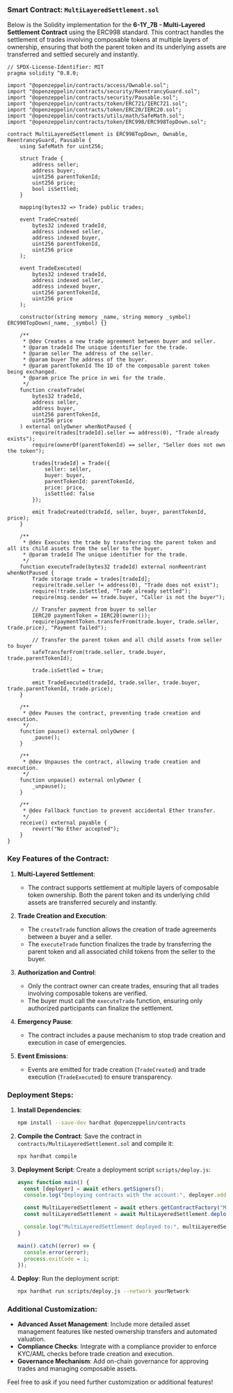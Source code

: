 ### Smart Contract: `MultiLayeredSettlement.sol`

Below is the Solidity implementation for the **6-1Y_7B - Multi-Layered Settlement Contract** using the ERC998 standard. This contract handles the settlement of trades involving composable tokens at multiple layers of ownership, ensuring that both the parent token and its underlying assets are transferred and settled securely and instantly.

```solidity
// SPDX-License-Identifier: MIT
pragma solidity ^0.8.0;

import "@openzeppelin/contracts/access/Ownable.sol";
import "@openzeppelin/contracts/security/ReentrancyGuard.sol";
import "@openzeppelin/contracts/security/Pausable.sol";
import "@openzeppelin/contracts/token/ERC721/IERC721.sol";
import "@openzeppelin/contracts/token/ERC20/IERC20.sol";
import "@openzeppelin/contracts/utils/math/SafeMath.sol";
import "@openzeppelin/contracts/token/ERC998/ERC998TopDown.sol";

contract MultiLayeredSettlement is ERC998TopDown, Ownable, ReentrancyGuard, Pausable {
    using SafeMath for uint256;

    struct Trade {
        address seller;
        address buyer;
        uint256 parentTokenId;
        uint256 price;
        bool isSettled;
    }

    mapping(bytes32 => Trade) public trades;

    event TradeCreated(
        bytes32 indexed tradeId,
        address indexed seller,
        address indexed buyer,
        uint256 parentTokenId,
        uint256 price
    );

    event TradeExecuted(
        bytes32 indexed tradeId,
        address indexed seller,
        address indexed buyer,
        uint256 parentTokenId,
        uint256 price
    );

    constructor(string memory _name, string memory _symbol) ERC998TopDown(_name, _symbol) {}

    /**
     * @dev Creates a new trade agreement between buyer and seller.
     * @param tradeId The unique identifier for the trade.
     * @param seller The address of the seller.
     * @param buyer The address of the buyer.
     * @param parentTokenId The ID of the composable parent token being exchanged.
     * @param price The price in wei for the trade.
     */
    function createTrade(
        bytes32 tradeId,
        address seller,
        address buyer,
        uint256 parentTokenId,
        uint256 price
    ) external onlyOwner whenNotPaused {
        require(trades[tradeId].seller == address(0), "Trade already exists");
        require(ownerOf(parentTokenId) == seller, "Seller does not own the token");

        trades[tradeId] = Trade({
            seller: seller,
            buyer: buyer,
            parentTokenId: parentTokenId,
            price: price,
            isSettled: false
        });

        emit TradeCreated(tradeId, seller, buyer, parentTokenId, price);
    }

    /**
     * @dev Executes the trade by transferring the parent token and all its child assets from the seller to the buyer.
     * @param tradeId The unique identifier for the trade.
     */
    function executeTrade(bytes32 tradeId) external nonReentrant whenNotPaused {
        Trade storage trade = trades[tradeId];
        require(trade.seller != address(0), "Trade does not exist");
        require(!trade.isSettled, "Trade already settled");
        require(msg.sender == trade.buyer, "Caller is not the buyer");

        // Transfer payment from buyer to seller
        IERC20 paymentToken = IERC20(owner());
        require(paymentToken.transferFrom(trade.buyer, trade.seller, trade.price), "Payment failed");

        // Transfer the parent token and all child assets from seller to buyer
        safeTransferFrom(trade.seller, trade.buyer, trade.parentTokenId);

        trade.isSettled = true;

        emit TradeExecuted(tradeId, trade.seller, trade.buyer, trade.parentTokenId, trade.price);
    }

    /**
     * @dev Pauses the contract, preventing trade creation and execution.
     */
    function pause() external onlyOwner {
        _pause();
    }

    /**
     * @dev Unpauses the contract, allowing trade creation and execution.
     */
    function unpause() external onlyOwner {
        _unpause();
    }

    /**
     * @dev Fallback function to prevent accidental Ether transfer.
     */
    receive() external payable {
        revert("No Ether accepted");
    }
}
```

### Key Features of the Contract:

1. **Multi-Layered Settlement**:
   - The contract supports settlement at multiple layers of composable token ownership. Both the parent token and its underlying child assets are transferred securely and instantly.

2. **Trade Creation and Execution**:
   - The `createTrade` function allows the creation of trade agreements between a buyer and a seller.
   - The `executeTrade` function finalizes the trade by transferring the parent token and all associated child tokens from the seller to the buyer.

3. **Authorization and Control**:
   - Only the contract owner can create trades, ensuring that all trades involving composable tokens are verified.
   - The buyer must call the `executeTrade` function, ensuring only authorized participants can finalize the settlement.

4. **Emergency Pause**:
   - The contract includes a pause mechanism to stop trade creation and execution in case of emergencies.

5. **Event Emissions**:
   - Events are emitted for trade creation (`TradeCreated`) and trade execution (`TradeExecuted`) to ensure transparency.

### Deployment Steps:

1. **Install Dependencies**:
   ```bash
   npm install --save-dev hardhat @openzeppelin/contracts
   ```

2. **Compile the Contract**:
   Save the contract in `contracts/MultiLayeredSettlement.sol` and compile it:
   ```bash
   npx hardhat compile
   ```

3. **Deployment Script**:
   Create a deployment script `scripts/deploy.js`:
   ```javascript
   async function main() {
     const [deployer] = await ethers.getSigners();
     console.log("Deploying contracts with the account:", deployer.address);

     const MultiLayeredSettlement = await ethers.getContractFactory("MultiLayeredSettlement");
     const multiLayeredSettlement = await MultiLayeredSettlement.deploy("Multi-Layered Settlement Token", "MLST");

     console.log("MultiLayeredSettlement deployed to:", multiLayeredSettlement.address);
   }

   main().catch((error) => {
     console.error(error);
     process.exitCode = 1;
   });
   ```

4. **Deploy**:
   Run the deployment script:
   ```bash
   npx hardhat run scripts/deploy.js --network yourNetwork
   ```

### Additional Customization:

- **Advanced Asset Management**: Include more detailed asset management features like nested ownership transfers and automated valuation.
- **Compliance Checks**: Integrate with a compliance provider to enforce KYC/AML checks before trade creation and execution.
- **Governance Mechanism**: Add on-chain governance for approving trades and managing composable assets.

Feel free to ask if you need further customization or additional features!